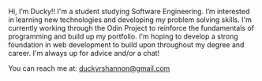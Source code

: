 Hi, I’m Ducky!!
I'm a student studying Software Engineering. I’m interested in learning new technologies and developing my problem solving skills. I'm currently working through the Odin Project to reinforce the fundamentals of programming and build up my portfolio. I'm hoping to develop a strong foundation in web development to build upon throughout my degree and career. I'm always up for advice and/or a chat!

You can reach me at: duckyrshannon@gmail.com 



